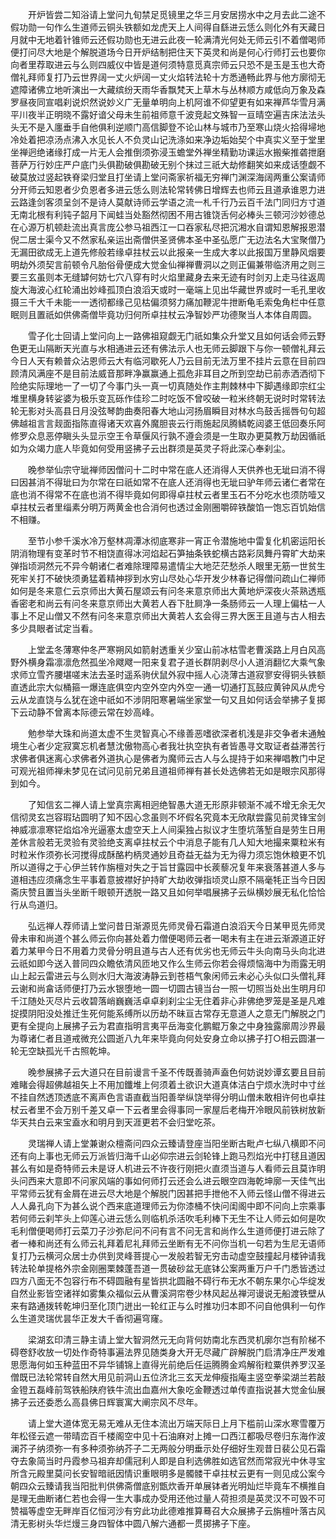 <!-- { "loadSidebar": true } -->
　　开炉皆尝二知浴请上堂问九旬禁足觅镜里之华三月安居捞水中之月去此二途不假功勋一句作么生道师云铜头铁额如龙虎天上人间得自繇进云恁么则化外有天藏日月就中无地着针锥师云还假功勋也无进云此夜一轮满清光何处无师云引不着僧喝师便打问尽大地是个解脱道场今日开炉结制把住天下英灵和尚是何心行师打云也要你向者里荐取进云与么则四威仪中皆是道何须特意觅真宗师云只恐不是玉是玉也大奇僧礼拜师复打乃云世界阔一丈火炉阔一丈火焰转法轮十方悉通畅此界与他方廓彻无遮障诸佛立地听演出一大藏缤纷天雨华香飘梵天上草木与丛林顺方咸低向万象及森罗昼夜同宣唱刹说炽然说妙义广无量单明向上机阿谁不仰望更有如来禅芦华雪月满平川夜半正明晓不露好谙父母未生前祖师意千波竞起文殊智一亘晴空遍吉床法法头头无不是入廛垂手自他俱利逆顺门高信脚登不论山林与城市乃至寒山烧火拾得埽地冷处着把凉汤点沸入水见长人不负灵山记洗涤如来净边垢始契个中真实义至于堂里坐禅迥绝诸缘打成一片无人会推倒须弥浸玉蟾堂外禅坐精勤功课运水搬柴推砻抴磨菩萨万行妙庄严户底门头俱勘破俱勘破无别个抹过三祇大劫修翻笑如来成话堕觑不破莫放过竖起铁脊梁归堂且打坐请上堂问斋家祈福无穷禅门渊深海阔两重公案请师分开师云知恩者少负恩者多进云恁么则法轮常转佛日增辉去也师云且道承谁恩力进云路逢剑客须呈剑不是诗人莫献诗师云学语之流一札千行乃云百千法门同归方寸道无南北根有利钝子韶月下闻蛙当处豁然彻困不用古锥饶舌何必棒头三顿河沙妙德总在心源万机顿赴流出真言庞公参马祖西江一口吞家私尽把沉湘水自谓知恩解报恩潜倪二居士渠今又不然家私亲运出斋僧供圣贤佛本圣中圣弘愿广无边法名大宝聚僧乃无漏田欲成无上道先修般若缘卓拄杖云以此报亲一生成大孝以此报国万里静风烟要明劫外须契言前顿令凡胎俗骨便成大觉金仙禅禅曹洞以之则正偏兼带临济用之则三要三玄虽则本无缝罅何妨七穴八穿有时火焰里藏身去来无迹有时剑刃上走马往返周旋大海波心红轮涌出妙峰孤顶白浪滔天或时一毫端上见出华藏世界或时一毛孔里收摄三千大千未能一一透彻都缘己见枯偏须努力痛加鞭泥牛抴断龟毛索兔角栏中任意眠则且置祇如供佛斋僧毕竟功归何所卓拄杖云净智妙严功德聚当人本体自周圆。

　　雪子化士回请上堂问向上一路佛祖窥觑无门祇如集众升堂又且如何话会师云野色更无山隔断天光直与水相通进云还有佛法示人也无师云脚跟下与你一顿僧礼拜云今日人天有赖普众沾恩师云大有临河歇死人乃云目前无法万里不挂片云意在目前四顾清风满座不是目前法威音那畔净赢赢通上孤危非耳目之所到空劫已前赤洒洒彻下险绝实际理地一了一切了今事门头一真一切真随处作主荆棘林中下脚遇缘即宗红尘堆里横身转娑婆为极乐变瓦砾作佳珍二时吃饭不曾咬破一粒米终朝无说时时常转法轮无影对头高县日月没弦琴韵曲奏阳春大地山河扬眉瞬目对林水鸟鼓舌摇唇句句超佛越祖言言觌面指陈直得诸天欢喜外魔胆丧云行雨施起凤腾鳞乾闼婆王低回奏乐阿修罗众息恶停瞋头头显示空王令草偃风行孰不遵会须是一生取办更莫教万劫因循祇如为众竭力底人毕竟如何受用竖拂子云出群须是英灵子将此深心奉刹尘。

　　晚参举仙宗守玼禅师因僧问十二时中常在底人还消得人天供养也无玼曰消不得曰因甚消不得玼曰为尔常在曰祇如常不在底人还消得也无玼曰驴年师云诸仁者常在底也消不得常不在底也消不得毕竟如何即得卓拄杖云者里玉石不分吃水也须防噎又卓拄杖云者里缁素分明万两黄金也合消何也透过金刚圈嚼碎铁酸馅一饱忘百饥始信不相赚。

　　至节小参千溪水冷万壑林凋潭冰彻底寒非一宵正令潜施地中雷复化机密运阳长阴消物理有变革时节不相饶直得冰河焰起石笋抽条铁蛇横古路彩凤舞丹霄旷大劫来弹指顷洞然元不异今朝诸仁者难除理障易遣情尘大地茫茫愁杀人眼里无筋一世贫生死牢关打不破快须勇猛着精神拶到水穷山尽处心华开发少林春记得僧问疏山仁禅师如何是冬来意仁云京师出大黄石屋颂云有问冬来意京师出大黄地炉深夜火茶熟透瓶香密老和尚云有问冬来意京师出大黄若人吞下肚屙净一条肠师云一人理上偏枯一人事上不足山僧又不然有问冬来意京师出大黄若人玄会得三界大医王且道与古人相去多少具眼者试定当看。

　　上堂孟冬薄寒仲冬严寒朔风如箭射透重关少室山前冰枯雪老曹溪路上月白风高野外横身霜凛凛危然孤坐冷飕飕一阳来复君子道长群阴剥尽小人道消翻忆大乘气象求师立雪齐腰堪嗟末法去圣时遥系驹伏鼠外寂中摇人心浇薄古道寂寥安得铜头铁额直透此宗大似桶箍一爆连底俱空内空外空内外空一通一切通打瓦鼓应黄钟风从虎兮云从龙直饶与么犹在途中祇如不涉阴阳寒暑端坐家堂一句又且如何话会举拂子复掷下云动静不曾离本际德云常在妙高峰。

　　勉参举大珠和尚道太虚不生灵智真心不缘善恶嗜欲深者机浅是非交争者未通触境生心者少定寂寞忘机者慧沈傲物高心者我壮执空执有者皆愚寻文取证者益滞苦行求佛者俱迷离心求佛者外道执心是佛者为魔师云古人与么提持于如来禅唱教门中足可观光祖师禅未梦见在试问见前兄弟且道祖师禅有甚长处选佛若无如是眼宗风那得到如今。

　　了知信玄二禅人请上堂真宗离相迥绝智愚大道无形原非顿渐不减不增无余无欠信彻灵玄岂容瑕玷圆明了知不因心念虽则不坏假名究竟本无欣猒尝露见前灵锋宝剑神威凛凛寒铓焰焰冷光逼塞太虚空天上人间渠独占拟议才生堕坑落堑自是劳生日用差休言般若无灵验有灵验绝支离卓拄杖云个中消息子能有几人知大地撮来粟粒米有时粒米作须弥长河搅得成酥酪杓柄灵通妙且奇益无益为无为得力须忘饱休粮更不饥所以道得之于心伊兰转作旃檀对失之于旨甘露园中长蒺藜况复年来衰落甚道人多与道相违应须痛念生平事着意披襟好护持旷大劫收弹指顷灵山原不隔毫牦正当今日因斋庆赞且置当头坐断千眼顿开透脱一路又且如何举唱展拂子云纵横妙展无私化恰恰行从鸟道归。

　　弘远禅人荐师请上堂问昔日渐源觅先师灵骨石霜道白浪滔天今日某甲觅先师灵骨未审和尚道个甚么师云你向甚处着力僧便喝师云者一喝未有主在进云渐源道正好着力某甲今日不用着力灵骨分明且道与古人还有优劣也无师云牛头向南马头向北进云祇如即今送入普同四众瞻依清风匝地又作么生师云你若会得烦恼海中为雨露无明山上起云雷进云与么则水归大海波涛静云到苍梧气象闲师云未必心头似口头僧礼拜云谢和尚畣话师便打乃云水银堕地一圆一切圆古镜当台一照一切照当处出生明月印千江随处灭尽片云收碧落峭巍巍活卓卓刹刹尘尘无住着非心非佛绝罗笼是圣是凡难捉摸阴阳没处推迁生死何能系缚所以历劫不昧亘古常存无意道人之意无门解脱之门更有全提向上展拂子云为君直指明言夷平岳海变化鹏鲲万象之中身独露廓周沙界最为尊诸仁者且道戒微充公圆逝八九年来毕竟向何处安身立命以拂子打○相云圆湛一轮无空缺孤光千古照乾坤。

　　晚参展拂子云大道只在目前谩言千圣不传既善骑声盍色何妨说妙谭玄要且目前难睹会得超佛越祖矢上不用加鑯堆上何须着土欲识大道真体洁白宁烦水洗时中寸丝不挂自然透顶透底不离声色言语直截当阳善举纵饶举得分明山僧未敢相许何也卓拄杖云者里不会万别千差又卓一下云者里会得事同一家屋后老梅开冷眼风前铁树放新华天共白云来宝盍水和明月到天涯更若不会归堂吃茶。

　　灵瑞禅人请上堂兼谢众檀斋问四众云臻请登座当阳坐断古毗卢七纵八横即不问还有向上事也无师云万派皆归海千山必仰宗进云剑轮锋上跑马烈焰光中打毬且道因甚么有如是奇特师云未是讶人机进云不许夜行刚把火直须当道与人看师云且莫诈明头问西来大意即不问家风端的事如何师打云还会么进云眼空四海乾坤廓一天佳气出平常师云犹有金屑在进云尽大地是个解脱门因甚把手抴他不入师云怪山僧不得进云人人鼻孔向下为甚么说个西来底道理师云为你漆桶不快问闺阁中即不问向上宗乘事若何师云刹竿头上仰莲心进云恁么则临机杀活吹毛利棒下无生不让人师云如何是吹毛利僧便喝师打云菜刀子沙弥尼问不问有言不问无言和尚作么生道师便打进云除了者一棒和尚还有么师云礼拜着尼礼拜师云坐断有无不问你当机一句若为生尼无语师复打乃云横河众居士办供到灵峰菩提心一发般若智无穷击动虚空鼓撞起月楼钟请我转法轮单提格外宗金刚圈栗棘蓬吾道一贯破砂盆无底钵公案两重万户千门悉皆透过四方八面无不包容行布不碍圆融有星皆拱北圆融不碍行布无水不朝东果尔心华绽发自然业影皆空诸祥如雾集众福似云从曹溪洞帘卷少林风起丛禅河谩说无船渡铁壁从来有路通拨转乾坤归至化顶门迸出一轮红正与么时推功归本即不问自他俱利一句作么生道灵瑞优昙华正发大千香彻遍穹窿。

　　梁湖玄印清三静主请上堂大智洞然元无向背何妨南北东西灵机廓尔岂有阶梯不碍卷舒收放一切处作奇特事遍法界见随类身大开无尽藏广辟解脱门启清净庄严发难思愿海何如玉种蓝田不异华铺锦上直得光前绝后任运腾腾金鸡解衔粒粟供养罗汉圣僧既已法轮常转自然大用见前洞山五位济北三玄天龙伸瘦指庵主竖空拳梁湖兰若敲金镫五磊峰前驾铁船陕府铁牛流出血嘉州大象吃金鞭透过单传直指说甚大觉金仙展拂子云还委悉么高县佛日辉寰寓大阐宗风不尽年。

　　请上堂大道体宽无易无难从无住本流出万端天际日上月下槛前山深水寒雪覆万年松径云遮一带晴峦百千楼阁空中见十石油麻对上摊一口西江都吸尽卷归东海作波澜芥子纳须弥一有多种须弥纳芥子二无两般分明垂示处仔细好生观昔日裴公见石霜夺去象简当时丹霞参马祖弃却儒冠利人即是自利选佛胜如选官然而常寂光中休寻宝所含元殿里莫问长安智暗祇因情识重眼明多是髑髅干卓拄杖云更有一则见成公案今朝四众云臻请我当阳批判供佛斋僧底别甑炊香开单展钵者光明灿烂毕竟车不横推自是理无曲断诸仁若也会得一生大事成办受用还他过量人荷担须是英灵汉不可毁不可赞福等虚空无畔岸百亿恒河沙有穷此功此德难推算蓦召大众展拂子云旃檀叶落古风清无影树头华烂熳三身四智体中圆八解六通都一贯掷拂子下座。

